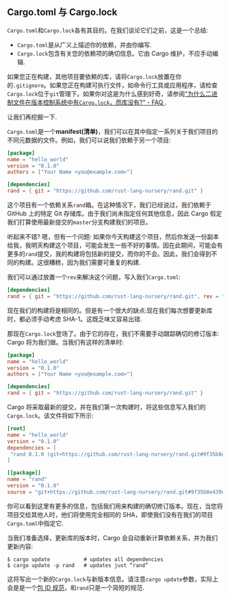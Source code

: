 ## Cargo.toml 与 Cargo.lock

`Cargo.toml`和`Cargo.lock`各有其目的。在我们谈论它们之前，这是一个总结:

- `Cargo.toml`是从广义上描述你的依赖，并由你编写.
- `Cargo.lock`包含有关您的依赖项的确切信息。它由 Cargo 维护，不应手动编辑.

如果您正在构建，其他项目要依赖的库，请将`Cargo.lock`放置在你的`.gitignore`。如果您正在构建可执行文件，如命令行工具或应用程序，请检查`Cargo.lock`位于`git`管理下。如果你对这是为什么感到好奇，请参阅["为什么二进制文件在版本控制系统中有`Cargo.lock`，而库没有?" - FAQ ](../faq.zh.md#why-do-binaries-have-cargolock-in-version-control-but-not-libraries).

让我们再挖掘一下.

`Cargo.toml`是一个**manifest(清单)**，我们可以在其中指定一系列关于我们项目的不同元数据的文件。例如，我们可以说我们依赖于另一个项目:

```toml
[package]
name = "hello_world"
version = "0.1.0"
authors = ["Your Name <you@example.com>"]

[dependencies]
rand = { git = "https://github.com/rust-lang-nursery/rand.git" }
```

这个项目有一个依赖关系`rand`箱。在这种情况下，我们已经说过，我们依赖于 GitHub 上的特定 Git 存储库。由于我们尚未指定任何其他信息，因此 Cargo 假定我们打算使用最新提交的`master`分支构建我们的项目。

听起来不错? 嗯，但有一个问题: 如果你今天构建这个项目，然后你发送一份副本给我，我明天构建这个项目，可能会发生一些不好的事情。因在此期间，可能会有更多的`rand`提交，我的构建将包括新的提交，而你的不会。因此，我们会得到不同的构建。这很糟糕，因为我们需要可重复的构建.

我们可以通过放置一个`rev`来解决这个问题，写入我们`Cargo.toml`:

```toml
[dependencies]
rand = { git = "https://github.com/rust-lang-nursery/rand.git", rev = "9f35b8e" }
```

现在我们的构建将是相同的。但是有一个很大的缺点:现在我们每次想要更新库时，都必须手动考虑 SHA-1。这既乏味又容易出错.

那现在`Cargo.lock`登场了。由于它的存在，我们不需要手动跟踪确切的修订版本: Cargo 将为我们做。当我们有这样的清单时:

```toml
[package]
name = "hello_world"
version = "0.1.0"
authors = ["Your Name <you@example.com>"]

[dependencies]
rand = { git = "https://github.com/rust-lang-nursery/rand.git" }
```

Cargo 将采取最新的提交，并在我们第一次构建时，将这些信息写入我们的`Cargo.lock`。该文件将如下所示:

```toml
[root]
name = "hello_world"
version = "0.1.0"
dependencies = [
 "rand 0.1.0 (git+https://github.com/rust-lang-nursery/rand.git#9f35b8e439eeedd60b9414c58f389bdc6a3284f9)"，
]

[[package]]
name = "rand"
version = "0.1.0"
source = "git+https://github.com/rust-lang-nursery/rand.git#9f35b8e439eeedd60b9414c58f389bdc6a3284f9"
```

你可以看到这里有更多的信息，包括我们用来构建的确切修订版本。现在，当您将项目交给其他人时，他们将使用完全相同的 SHA，即使我们没有在我们的项目`Cargo.toml`中指定它.

当我们准备选择，更新库的版本时，Cargo 会自动重新计算依赖关系，并为我们更新内容:

```shell
$ cargo update           # updates all dependencies
$ cargo update -p rand   # updates just “rand”
```

这将写出一个新的`Cargo.lock`与新版本信息。请注意`cargo update`参数，实际上会是是一个[包 ID 规范](../reference/pkgid-spec.zh.md)，和`rand`只是一个简短的规范.
